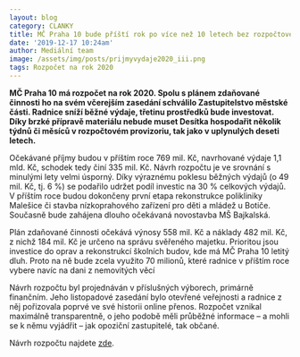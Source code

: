 ```yaml
---
layout: blog
category: CLANKY
title: MČ Praha 10 bude příští rok po více než 10 letech bez rozpočtového provizoria!
date: '2019-12-17 10:24am'
author: Mediální team
image: /assets/img/posts/prijmyvydaje2020_iii.png
tags: Rozpočet na rok 2020
---
```


**MČ Praha 10 má rozpočet na rok 2020. Spolu s plánem zdaňované činnosti ho na svém včerejším zasedání schválilo Zastupitelstvo městské části. Radnice sníží běžné výdaje, třetinu prostředků bude investovat. Díky brzké přípravě materiálu nebude muset Desítka hospodařit několik týdnů či měsíců v rozpočtovém provizoriu, tak jako v uplynulých deseti letech.**

Očekávané příjmy budou v příštím roce 769 mil. Kč, navrhované výdaje 1,1 mld. Kč, schodek tedy činí 335 mil. Kč. Návrh rozpočtu je ve srovnání s minulými lety velmi úsporný. Díky výraznému poklesu běžných výdajů (o 49 mil. Kč, tj. 6 %) se podařilo udržet podíl investic na 30 % celkových výdajů. V příštím roce budou dokončeny první etapa rekonstrukce polikliniky Malešice či stavba nízkoprahového zařízení pro děti a mládež u Botiče. Současně bude zahájena dlouho očekávaná novostavba MŠ Bajkalská.

Plán zdaňované činnosti očekává výnosy 558 mil. Kč a náklady 482 mil. Kč, z nichž 184 mil. Kč je určeno na správu svěřeného majetku. Prioritou jsou investice do oprav a rekonstrukcí školních budov, kde má MČ Praha 10 letitý dluh. Proto na ně bude zcela využito 70 milionů, které radnice v příštím roce vybere navíc na dani z nemovitých věcí

Návrh rozpočtu byl projednáván v příslušných výborech, primárně finančním. Jeho listopadové zasedání bylo otevřené veřejnosti a radnice z něj pořizovala poprvé ve své historii online přenos. Rozpočet vznikal maximálně transparentně, o jeho podobě měli průběžné informace – a mohli se k němu vyjádřit – jak opoziční zastupitelé, tak občané.

Návrh rozpočtu najdete  [zde](https://www.praha10.cz/navrh-rozpoctu-2020).
